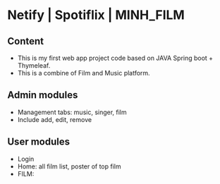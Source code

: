 
# Netify | Spotiflix | MINH_FILM

## Content

- This is my first web app project code based on JAVA Spring boot + Thymeleaf.
- This is a combine of Film and Music platform.

## Admin modules

- Management tabs: music, singer, film
- Include add, edit, remove

## User modules
- Login
- Home: all film list, poster of top film
- FILM: 

